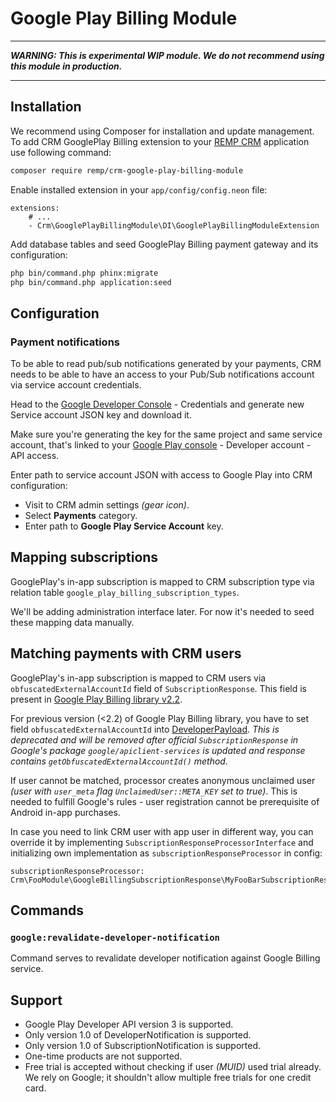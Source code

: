 # Google Play Billing Module

---

_**WARNING: This is experimental WIP module. We do not recommend using this module in production.**_

---

## Installation

We recommend using Composer for installation and update management. To add CRM GooglePlay Billing extension to your [REMP CRM](https://github.com/remp2020/crm-skeleton/) application use following command:

```bash
composer require remp/crm-google-play-billing-module
```

Enable installed extension in your `app/config/config.neon` file:

```neon
extensions:
	# ...
	- Crm\GooglePlayBillingModule\DI\GooglePlayBillingModuleExtension
```

Add database tables and seed GooglePlay Billing payment gateway and its configuration:

```bash
php bin/command.php phinx:migrate
php bin/command.php application:seed
```

## Configuration

### Payment notifications

To be able to read pub/sub notifications generated by your payments, CRM needs to be able to have an access to your Pub/Sub notifications account via service account credentials.

Head to the [Google Developer Console](https://console.developers.google.com/) - Credentials and generate new Service account JSON key and download it.

Make sure you're generating the key for the same project and same service account, that's linked to your [Google Play console](https://play.google.com/apps/publish/) - Developer account - API access.

Enter path to service account JSON with access to Google Play into CRM configuration:

   - Visit to CRM admin settings _(gear icon)_.
   - Select **Payments** category.
   - Enter path to **Google Play Service Account** key.


## Mapping subscriptions

GooglePlay's in-app subscription is mapped to CRM subscription type via relation table `google_play_billing_subscription_types`.

We'll be adding administration interface later. For now it's needed to seed these mapping data manually.


## Matching payments with CRM users

GooglePlay's in-app subscription is mapped to CRM users via `obfuscatedExternalAccountId` field of `SubscriptionResponse`. This field is present in [Google Play Billing library v2.2](https://developer.android.com/google/play/billing/release-notes#2-2).

For previous version (<2.2) of Google Play Billing library, you have to set field `obfuscatedExternalAccountId` into [DeveloperPayload](https://developer.android.com/google/play/billing/developer-payload). _This is deprecated and will be removed after official `SubscriptionResponse` in Google's package `google/apiclient-services` is updated and response contains `getObfuscatedExternalAccountId()` method._

If user cannot be matched, processor creates anonymous unclaimed user _(user with `user_meta` flag `UnclaimedUser::META_KEY` set to true)_. This is needed to fulfill Google's rules - user registration cannot be prerequisite of Android in-app purchases.

In case you need to link CRM user with app user in different way, you can override it by implementing `SubscriptionResponseProcessorInterface` and initializing own implementation as `subscriptionResponseProcessor` in config:

```neon
subscriptionResponseProcessor: Crm\FooModule\GoogleBillingSubscriptionResponse\MyFooBarSubscriptionResponseProcessor
```

## Commands

### `google:revalidate-developer-notification`

Command serves to revalidate developer notification against Google Billing service.

## Support

- Google Play Developer API version 3 is supported.
- Only version 1.0 of DeveloperNotification is supported.
- Only version 1.0 of SubscriptionNotification is supported.
- One-time products are not supported.
- Free trial is accepted without checking if user _(MUID)_ used trial already. We rely on Google; it shouldn't allow multiple free trials for one credit card.
